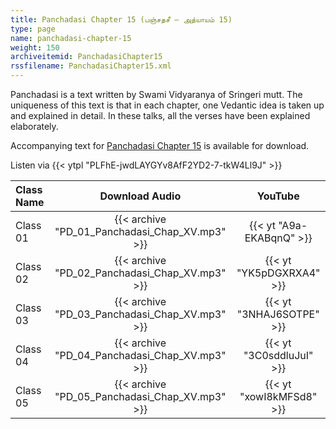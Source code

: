 ```yaml
---
title: Panchadasi Chapter 15 (பஞ்சதசீ – அத்யாயம் 15)
type: page
name: panchadasi-chapter-15
weight: 150
archiveitemid: PanchadasiChapter15
rssfilename: PanchadasiChapter15.xml
---
```


Panchadasi is a text written by Swami Vidyaranya of Sringeri mutt. The uniqueness of this text is that in each chapter, one Vedantic idea is taken up and explained in detail. In these talks, all the verses have been explained elaborately.

Accompanying text for [Panchadasi Chapter 15](https://archive.org/download/Panchadasi/Panchadasi_Chapter_11-15.pdf) is available for download.

Listen via {{< ytpl "PLFhE-jwdLAYGYv8AfF2YD2-7-tkW4Ll9J" >}}

Class Name | Download Audio | YouTube
:---|:---:|:---:
Class 01 | {{< archive "PD_01_Panchadasi_Chap_XV.mp3" >}} | {{< yt "A9a-EKABqnQ" >}}
Class 02 | {{< archive "PD_02_Panchadasi_Chap_XV.mp3" >}} | {{< yt "YK5pDGXRXA4" >}}
Class 03 | {{< archive "PD_03_Panchadasi_Chap_XV.mp3" >}} | {{< yt "3NHAJ6SOTPE" >}}
Class 04 | {{< archive "PD_04_Panchadasi_Chap_XV.mp3" >}} | {{< yt "3C0sddluJuI" >}}
Class 05 | {{< archive "PD_05_Panchadasi_Chap_XV.mp3" >}} | {{< yt "xowI8kMFSd8" >}}